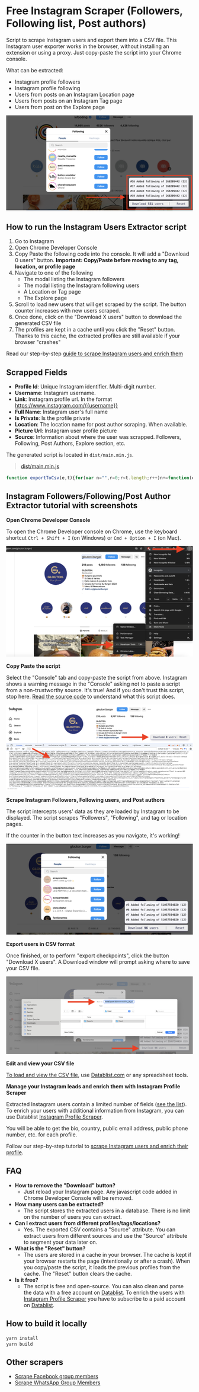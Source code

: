# Free Instagram Scraper (Followers, Following list, Post authors)

Script to scrape Instagram users and export them into a CSV file. This Instagram user exporter works in the browser, without installing an extension or using a proxy. Just copy-paste the script into your Chrome console.

What can be extracted:
- Instagram profile followers
- Instagram profile following
- Users from posts on an Instagram Location page
- Users from posts on an Instagram Tag page
- Users from post on the Explore page

![Instagram Users Scraper](statics/screen_script.png)

## How to run the Instagram Users Extractor script

 1. Go to Instagram
 1. Open Chrome Developer Console
 1. Copy Paste the following code into the console. It will add a "Download 0 users" button. **Important: Copy/Paste before moving to any tag, location, or profile page**
 1. Navigate to one of the following
    - The modal listing the Instagram followers
    - The modal listing the Instagram following users
    - A Location or Tag page
    - The Explore page
 1. Scroll to load new users that will get scraped by the script. The button counter increases with new users scraped.
 1. Once done, click on the "Download X users" button to download the generated CSV file
 1. The profiles are kept in a cache until you click the "Reset" button. Thanks to this cache, the extracted profiles are still available if your browser "crashes"


 Read our step-by-step [guide to scrape Instagram users and enrich them](https://www.datablist.com/how-to/scrape-instagram-users-free-followers-followings-authors)

## Scrapped Fields

- **Profile Id**: Unique Instagram identifier. Multi-digit number.
- **Username**: Instagram username.
- **Link**: Instagram profile url. In the format https://www.instagram.com/{{username}}
- **Full Name**: Instagram user's full name
- **Is Private**: Is the profile private
- **Location**: The location name for post author scraping. When available.
- **Picture Url**: Instagram user profile picture
- **Source**: Information about where the user was scrapped. Followers, Following, Post Authors, Explore section, etc.


The generated script is located in `dist/main.min.js`.

> [dist/main.min.js](dist/main.min.js)

```javascript
function exportToCsv(e,t){for(var n="",r=0;r<t.length;r++)n+=function(e){for(var t="",n=0;n<e.length;n++){var r=null===e[n]||void 0===e[n]?"":e[n].toString(),r=(r=e[n]instanceof Date?e[n].toLocaleString():r).replace(/"/g,'""');0<n&&(t+=","),t+=r=0<=r.search(/("|,|\n)/g)?'"'+r+'"':r}return t+"\n"}(t[r]);var o=new Blob([n],{type:"text/csv;charset=utf-8;"}),i=document.createElement("a");void 0!==i.download&&(o=URL.createObjectURL(o),i.setAttribute("href",o),i.setAttribute("download",e),document.body.appendChild(i),i.click(),document.body.removeChild(i))}const instanceOfAny=(t,e)=>e.some(e=>t instanceof e);let idbProxyableTypes,cursorAdvanceMethods;function getIdbProxyableTypes(){return idbProxyableTypes=idbProxyableTypes||[IDBDatabase,IDBObjectStore,IDBIndex,IDBCursor,IDBTransaction]}function getCursorAdvanceMethods(){return cursorAdvanceMethods=cursorAdvanceMethods||[IDBCursor.prototype.advance,IDBCursor.prototype.continue,IDBCursor.prototype.continuePrimaryKey]}const transactionDoneMap=new WeakMap,transformCache=new WeakMap,reverseTransformCache=new WeakMap;function promisifyRequest(i){var e=new Promise((e,t)=>{const n=()=>{i.removeEventListener("success",r),i.removeEventListener("error",o)},r=()=>{e(wrap(i.result)),n()},o=()=>{t(i.error),n()};i.addEventListener("success",r),i.addEventListener("error",o)});return reverseTransformCache.set(e,i),e}function cacheDonePromiseForTransaction(i){var e;transactionDoneMap.has(i)||(e=new Promise((e,t)=>{const n=()=>{i.removeEventListener("complete",r),i.removeEventListener("error",o),i.removeEventListener("abort",o)},r=()=>{e(),n()},o=()=>{t(i.error||new DOMException("AbortError","AbortError")),n()};i.addEventListener("complete",r),i.addEventListener("error",o),i.addEventListener("abort",o)}),transactionDoneMap.set(i,e))}let idbProxyTraps={get(e,t,n){if(e instanceof IDBTransaction){if("done"===t)return transactionDoneMap.get(e);if("store"===t)return n.objectStoreNames[1]?void 0:n.objectStore(n.objectStoreNames[0])}return wrap(e[t])},set(e,t,n){return e[t]=n,!0},has(e,t){return e instanceof IDBTransaction&&("done"===t||"store"===t)||t in e}};function replaceTraps(e){idbProxyTraps=e(idbProxyTraps)}function wrapFunction(t){return getCursorAdvanceMethods().includes(t)?function(...e){return t.apply(unwrap(this),e),wrap(this.request)}:function(...e){return wrap(t.apply(unwrap(this),e))}}function transformCachableValue(e){return"function"==typeof e?wrapFunction(e):(e instanceof IDBTransaction&&cacheDonePromiseForTransaction(e),instanceOfAny(e,getIdbProxyableTypes())?new Proxy(e,idbProxyTraps):e)}function wrap(e){if(e instanceof IDBRequest)return promisifyRequest(e);if(transformCache.has(e))return transformCache.get(e);var t=transformCachableValue(e);return t!==e&&(transformCache.set(e,t),reverseTransformCache.set(t,e)),t}const unwrap=e=>reverseTransformCache.get(e);function openDB(e,t,{blocked:n,upgrade:r,blocking:o,terminated:i}={}){const s=indexedDB.open(e,t),a=wrap(s);return r&&s.addEventListener("upgradeneeded",e=>{r(wrap(s.result),e.oldVersion,e.newVersion,wrap(s.transaction),e)}),n&&s.addEventListener("blocked",e=>n(e.oldVersion,e.newVersion,e)),a.then(e=>{i&&e.addEventListener("close",()=>i()),o&&e.addEventListener("versionchange",e=>o(e.oldVersion,e.newVersion,e))}).catch(()=>{}),a}const readMethods=["get","getKey","getAll","getAllKeys","count"],writeMethods=["put","add","delete","clear"],cachedMethods=new Map;function getMethod(e,t){if(e instanceof IDBDatabase&&!(t in e)&&"string"==typeof t){if(cachedMethods.get(t))return cachedMethods.get(t);const r=t.replace(/FromIndex$/,""),o=t!==r,i=writeMethods.includes(r);return r in(o?IDBIndex:IDBObjectStore).prototype&&(i||readMethods.includes(r))?(e=async function(e,...t){e=this.transaction(e,i?"readwrite":"readonly");let n=e.store;return o&&(n=n.index(t.shift())),(await Promise.all([n[r](...t),i&&e.done]))[0]},cachedMethods.set(t,e),e):void 0}}replaceTraps(r=>({...r,get:(e,t,n)=>getMethod(e,t)||r.get(e,t,n),has:(e,t)=>!!getMethod(e,t)||r.has(e,t)}));const advanceMethodProps=["continue","continuePrimaryKey","advance"],methodMap={},advanceResults=new WeakMap,ittrProxiedCursorToOriginalProxy=new WeakMap,cursorIteratorTraps={get(e,t){if(!advanceMethodProps.includes(t))return e[t];let n=methodMap[t];return n=n||(methodMap[t]=function(...e){advanceResults.set(this,ittrProxiedCursorToOriginalProxy.get(this)[t](...e))})}};async function*iterate(...e){let t=this;if(t=t instanceof IDBCursor?t:await t.openCursor(...e)){t=t;var n=new Proxy(t,cursorIteratorTraps);for(ittrProxiedCursorToOriginalProxy.set(n,t),reverseTransformCache.set(n,unwrap(t));t;)yield n,t=await(advanceResults.get(n)||t.continue()),advanceResults.delete(n)}}function isIteratorProp(e,t){return t===Symbol.asyncIterator&&instanceOfAny(e,[IDBIndex,IDBObjectStore,IDBCursor])||"iterate"===t&&instanceOfAny(e,[IDBIndex,IDBObjectStore])}replaceTraps(r=>({...r,get(e,t,n){return isIteratorProp(e,t)?iterate:r.get(e,t,n)},has(e,t){return isIteratorProp(e,t)||r.has(e,t)}}));var __awaiter$1=function(e,s,a,l){return new(a=a||Promise)(function(n,t){function r(e){try{i(l.next(e))}catch(e){t(e)}}function o(e){try{i(l.throw(e))}catch(e){t(e)}}function i(e){var t;e.done?n(e.value):((t=e.value)instanceof a?t:new a(function(e){e(t)})).then(r,o)}i((l=l.apply(e,s||[])).next())})},__rest=function(e,t){var n={};for(o in e)Object.prototype.hasOwnProperty.call(e,o)&&t.indexOf(o)<0&&(n[o]=e[o]);if(null!=e&&"function"==typeof Object.getOwnPropertySymbols)for(var r=0,o=Object.getOwnPropertySymbols(e);r<o.length;r++)t.indexOf(o[r])<0&&Object.prototype.propertyIsEnumerable.call(e,o[r])&&(n[o[r]]=e[o[r]]);return n};class ListStorage{constructor(e){this.name="scrape-storage",this.persistent=!0,this.data=new Map,null!=e&&e.name&&(this.name=e.name),null!=e&&e.persistent&&(this.persistent=e.persistent),this.initDB().then(()=>{}).catch(()=>{this.persistent=!1})}get storageKey(){return"storage-"+this.name}initDB(){return __awaiter$1(this,void 0,void 0,function*(){this.db=yield openDB(this.storageKey,6,{upgrade(e,t,n,r){let o;if(t<5)try{e.deleteObjectStore("data")}catch(e){}(o=e.objectStoreNames.contains("data")?r.objectStore("data"):e.createObjectStore("data",{keyPath:"_id",autoIncrement:!0}))&&!o.indexNames.contains("_createdAt")&&o.createIndex("_createdAt","_createdAt"),o&&!o.indexNames.contains("_groupId")&&o.createIndex("_groupId","_groupId"),o&&!o.indexNames.contains("_pk")&&o.createIndex("_pk","_pk",{unique:!0})}})})}_dbGetElem(t,n){return __awaiter$1(this,void 0,void 0,function*(){if(this.persistent&&this.db){const e=(n=n||this.db.transaction("data","readonly")).store;return yield e.index("_pk").get(t)}throw new Error("DB doesnt exist")})}getElem(e){return __awaiter$1(this,void 0,void 0,function*(){if(this.persistent&&this.db)try{return yield this._dbGetElem(e)}catch(e){console.error(e)}else this.data.get(e)})}_dbSetElem(o,i,s=!1,a,l){return __awaiter$1(this,void 0,void 0,function*(){if(this.persistent&&this.db){let e=!1;const n=(l=l||this.db.transaction("data","readwrite")).store;var t=yield n.index("_pk").get(o);if(t)s&&(yield n.put(Object.assign(Object.assign({},t),i)),e=!0);else{const r=Object.assign({_pk:o,_createdAt:new Date},i);a&&(r._groupId=a),yield n.put(r),e=!0}return e}throw new Error("DB doesnt exist")})}addElem(e,t,n=!1,r){return __awaiter$1(this,void 0,void 0,function*(){if(this.persistent&&this.db)try{return yield this._dbSetElem(e,t,n,r)}catch(e){console.error(e)}else this.data.set(e,t);return!0})}addElems(t,i=!1,s){return __awaiter$1(this,void 0,void 0,function*(){if(this.persistent&&this.db){const n=[],r=this.db.transaction("data","readwrite"),o=[];if(t.forEach(([e,t])=>{-1===o.indexOf(e)&&(o.push(e),n.push(this._dbSetElem(e,t,i,s,r)))}),0<n.length){n.push(r.done);const e=yield Promise.all(n);let t=0;return e.forEach(e=>{"boolean"==typeof e&&e&&(t+=1)}),t}return 0}return t.forEach(([e,t])=>{this.addElem(e,t)}),t.length})}deleteFromGroupId(r){return __awaiter$1(this,void 0,void 0,function*(){if(this.persistent&&this.db){let e=0;const n=this.db.transaction("data","readwrite");let t=yield n.store.index("_groupId").openCursor(IDBKeyRange.only(r));for(;t;)t.delete(),t=yield t.continue(),e+=1;return e}throw new Error("Not Implemented Error")})}clear(){return __awaiter$1(this,void 0,void 0,function*(){this.persistent&&this.db?yield this.db.clear("data"):this.data.clear()})}getCount(){return __awaiter$1(this,void 0,void 0,function*(){return this.persistent&&this.db?yield this.db.count("data"):this.data.size})}getAll(){return __awaiter$1(this,void 0,void 0,function*(){if(this.persistent&&this.db){const n=new Map,e=yield this.db.getAll("data");return e&&e.forEach(e=>{var t=e["_id"],e=__rest(e,["_id"]);n.set(t,e)}),n}return this.data})}toCsvData(){return __awaiter$1(this,void 0,void 0,function*(){const t=[],e=(t.push(this.headers),yield this.getAll());return e.forEach(e=>{try{t.push(this.itemToRow(e))}catch(e){console.error(e)}}),t})}}const btnStyles=["display: block;","padding: 0px 4px;","cursor: pointer;","text-align: center;"];function createCta(e){const t=document.createElement("div"),n=[...btnStyles];return e&&n.push("flex-grow: 1;"),t.setAttribute("style",n.join("")),t}const spacerStyles=["margin-left: 4px;","margin-right: 4px;","border-left: 1px solid #2e2e2e;"];function createSpacer(){const e=document.createElement("div");return e.innerHTML="&nbsp;",e.setAttribute("style",spacerStyles.join("")),e}function createTextSpan(e,t){var n,t=t||{};let r;const o=document.createElement("span");return(r=t.bold?(n=document.createElement("strong"),o.append(n),n):o).textContent=e,t.idAttribute&&r.setAttribute("id",t.idAttribute),o}const canvasStyles=["position: fixed;","top: 0;","left: 0;","z-index: 10000;","width: 100%;","height: 100%;","pointer-events: none;"],innerStyles=["position: absolute;","bottom: 30px;","right: 30px;","width: auto;","pointer-events: auto;"],ctaContainerStyles=["align-items: center;","appearance: none;","background-color: #EEE;","border-radius: 4px;","border-width: 0;","box-shadow: rgba(45, 35, 66, 0.4) 0 2px 4px,rgba(45, 35, 66, 0.3) 0 7px 13px -3px,#D6D6E7 0 -3px 0 inset;","box-sizing: border-box;","color: #36395A;","display: flex;","font-family: monospace;","height: 38px;","justify-content: space-between;","line-height: 1;","list-style: none;","overflow: hidden;","padding-left: 16px;","padding-right: 16px;","position: relative;","text-align: left;","text-decoration: none;","user-select: none;","white-space: nowrap;","font-size: 18px;"];class UIContainer{constructor(){this.ctas=[],this.canva=document.createElement("div"),this.canva.setAttribute("style",canvasStyles.join("")),this.inner=document.createElement("div"),this.inner.setAttribute("style",innerStyles.join("")),this.canva.appendChild(this.inner),this.history=document.createElement("div"),this.inner.appendChild(this.history),this.container=document.createElement("div"),this.container.setAttribute("style",ctaContainerStyles.join("")),this.inner.appendChild(this.container)}render(){document.body.appendChild(this.canva)}addCta(e,t){void 0===t?this.ctas.push(e):this.ctas.splice(t,0,e),this.container.innerHTML="",this.ctas.forEach(e=>{this.container.appendChild(e)})}}function randomString(t){var n="abcdefghijklmnopqrstuvwxyzABCDEFGHIJKLMNOPQRSTUVWXYZ0123456789",r=n.length;let o="";for(let e=0;e<t;e++)o+=n.charAt(Math.floor(Math.random()*r));return o}var __awaiter=function(e,s,a,l){return new(a=a||Promise)(function(n,t){function r(e){try{i(l.next(e))}catch(e){t(e)}}function o(e){try{i(l.throw(e))}catch(e){t(e)}}function i(e){var t;e.done?n(e.value):((t=e.value)instanceof a?t:new a(function(e){e(t)})).then(r,o)}i((l=l.apply(e,s||[])).next())})};const historyPanelStyles=["text-align: right;","background: #f5f5fa;","padding: 8px;","margin-bottom: 8px;","border-radius: 8px;","font-family: monospace;","font-size: 16px;","box-shadow: rgba(42, 35, 66, 0.2) 0 2px 2px,rgba(45, 35, 66, 0.2) 0 7px 13px -4px;","color: #2f2f2f;"],historyUlStyles=["list-style: none;","margin: 0;"],historyLiStyles=["line-height: 30px;","display: flex;","align-items: center;","justify-content: right;"],deleteIconStyles=["display: flex;","align-items: center;","padding: 4px 12px;","cursor: pointer;"],deleteIconSvg='<svg stroke="currentColor" fill="none" stroke-width="2" viewBox="0 0 24 24" stroke-linecap="round" stroke-linejoin="round" height="16px" width="16px" xmlns="http://www.w3.org/2000/svg"><polyline points="3 6 5 6 21 6"></polyline><path d="M19 6v14a2 2 0 0 1-2 2H7a2 2 0 0 1-2-2V6m3 0V4a2 2 0 0 1 2-2h4a2 2 0 0 1 2 2v2"></path></svg>';class HistoryTracker{constructor({onDelete:e,divContainer:t,maxLogs:n}){this.maxLogs=5,this.logs=[],this.panelRef=null,this.counter=0,this.onDelete=e,this.container=t,n&&(this.maxLogs=n)}renderPanel(){const e=document.createElement("div");return e.setAttribute("style",historyPanelStyles.join("")),e}renderLogs(){if(this.panelRef&&this.panelRef.remove(),0!==this.logs.length){const r=document.createElement("ul"),e=(r.setAttribute("style",historyUlStyles.join("")),this.logs.forEach(t=>{const e=document.createElement("li");if(e.setAttribute("style",historyLiStyles.join("")),e.innerHTML=`<div>#${t.index} ${t.label} (${t.numberItems})</div>`,t.cancellable){const n=document.createElement("div");n.setAttribute("style",deleteIconStyles.join("")),n.innerHTML=deleteIconSvg,n.addEventListener("click",()=>__awaiter(this,void 0,void 0,function*(){yield this.onDelete(t.groupId);var e=this.logs.findIndex(e=>e.index===t.index);-1!==e&&(this.logs.splice(e,1),this.renderLogs())})),e.append(n)}r.prepend(e)}),this.renderPanel());e.appendChild(r),this.panelRef=e,this.container.appendChild(e)}}addHistoryLog({label:e,groupId:t,numberItems:n,cancellable:r}){this.counter+=1;e={index:this.counter,label:e,groupId:t,numberItems:n,cancellable:r,createdAt:new Date};this.logs.unshift(e),this.logs.length>this.maxLogs&&this.logs.splice(this.maxLogs),this.renderLogs()}cleanLogs(){this.logs=[],this.counter=0,this.renderLogs()}}class FBStorage extends ListStorage{get headers(){return["Profile Id","Username","Link","Full Name","Is Private","Location","Picture Url","Source"]}itemToRow(e){var t="https://www.instagram.com/"+e.username;let n="";return"boolean"==typeof e.isPrivate&&(n=e.isPrivate?"true":"false"),[e.profileId,e.username,t,e.fullName,n,e.location||"",e.pictureUrl,e.source||""]}}const memberListStore=new FBStorage({name:"insta-scrape"}),counterId="scraper-number-tracker",exportName="instaExport";let logsTracker;async function updateConter(){const e=document.getElementById(counterId);if(e){const t=await memberListStore.getCount();e.textContent=t.toString()}}const uiWidget=new UIContainer;function buildCTABtns(){logsTracker=new HistoryTracker({onDelete:async e=>{console.log("Delete "+e),await memberListStore.deleteFromGroupId(e),await updateConter()},divContainer:uiWidget.history,maxLogs:4});const e=createCta(),t=(e.appendChild(createTextSpan("Download ")),e.appendChild(createTextSpan("0",{bold:!0,idAttribute:counterId})),e.appendChild(createTextSpan(" users")),e.addEventListener("click",async function(){var e=(new Date).toISOString(),t=await memberListStore.toCsvData();try{exportToCsv(exportName+`-${e}.csv`,t)}catch(e){console.error("Error while generating export"),console.log(e.stack)}}),uiWidget.addCta(e),uiWidget.addCta(createSpacer()),createCta());t.appendChild(createTextSpan("Reset")),t.addEventListener("click",async function(){await memberListStore.clear(),logsTracker.cleanLogs(),await updateConter()}),uiWidget.addCta(t),uiWidget.render(),window.setTimeout(()=>{updateConter()},1e3)}let sourceGlobal=null;function processResponseUsers(e,i){let t;if(null!=e&&e.users){const n=(t=e.users).map(e=>{var{pk:e,username:t,full_name:n,is_private:r,profile_pic_url:o}=e;return{profileId:e,username:t,fullName:n,source:i,isPrivate:r,pictureUrl:o}}),r=[],o=(n.forEach(e=>{e&&r.push([e.profileId,e])}),randomString(10));memberListStore.addElems(r,!1,o).then(e=>{updateConter(),logsTracker.addHistoryLog({label:i?"Added "+i:"Added items",numberItems:e,groupId:o,cancellable:!1})})}}const locationNameCache={};function saveLocationName(e,t){locationNameCache[e]=t}function sourceString(e,t){switch(e){case"location":return t?locationNameCache[t]?`post authors (loc: ${locationNameCache[t]})`:"string"==typeof t&&t.startsWith("%23")?`post authors (loc: ${t.replace("%23","")})`:`post authors (loc: ${t})`:"post authors";case"tag":if(t){let e=t;return"post authors #"+(e="string"==typeof t&&t.startsWith("%23")?t.replace("%23",""):e)}return"post authors";case"followers":return"followers of "+t;case"following":return"following of "+t}}function processResponse(e,t){var n,r;let o,i=null;if(null!=e&&e.data)sourceGlobal=null==(r=null==e?void 0:e.data)?void 0:r.name,o=[],null!=(r=null==(r=null==e?void 0:e.data)?void 0:r.recent)&&r.sections&&o.push(...null==(r=null==(r=null==e?void 0:e.data)?void 0:r.recent)?void 0:r.sections),null!=(r=null==(r=null==e?void 0:e.data)?void 0:r.top)&&r.sections&&o.push(...null==(r=null==(r=null==e?void 0:e.data)?void 0:r.top)?void 0:r.sections);else if(null!=(r=null==e?void 0:e.media_grid)&&r.sections)o=null==(r=null==e?void 0:e.media_grid)?void 0:r.sections;else if(null!=e&&e.native_location_data)null!=(r=null==(r=null==e?void 0:e.native_location_data)?void 0:r.location_info)&&r.name&&(r=e.native_location_data.location_info.name,saveLocationName(null==(n=null==(n=null==e?void 0:e.native_location_data)?void 0:n.location_info)?void 0:n.location_id,r),i=sourceString("location",null==(r=null==(n=null==e?void 0:e.native_location_data)?void 0:n.location_info)?void 0:r.location_id),sourceGlobal=i),o=[],null!=(r=null==(n=null==e?void 0:e.native_location_data)?void 0:n.ranked)&&r.sections&&o.push(...null==(r=null==(n=null==e?void 0:e.native_location_data)?void 0:n.ranked)?void 0:r.sections),null!=(r=null==(n=null==e?void 0:e.native_location_data)?void 0:n.recent)&&r.sections&&o.push(...null==(r=null==(n=null==e?void 0:e.native_location_data)?void 0:n.recent)?void 0:r.sections);else{if(null==e||!e.sections)return;o=null==e?void 0:e.sections}const s=[];if(o.forEach(e=>{e=null==(e=null==e?void 0:e.layout_content)?void 0:e.medias;e&&0<e.length&&s.push(...e)}),0!==s.length){let l=i||t||sourceGlobal;const a=s.map(e=>{e=null==e?void 0:e.media;if(!e)return null;var t=null==e?void 0:e.owner;if(!t)return null;var{pk:t,username:n,full_name:r,is_private:o,profile_pic_url:i}=t;let s=null;const a={profileId:t,username:n,fullName:r,isPrivate:o,pictureUrl:i};return(s=null!=(t=null==e?void 0:e.location)&&t.name?null==(n=null==e?void 0:e.location)?void 0:n.name:s)&&(a.location=s),l&&(a.source=l),a}),c=[],d=(a.forEach(e=>{e&&c.push([e.profileId,e])}),randomString(10));memberListStore.addElems(c,!1,d).then(e=>{updateConter(),logsTracker.addHistoryLog({label:l?"Added "+l:"Added items",numberItems:e,groupId:d,cancellable:!1})})}}function parseResponseExplore(e){const t=null==e?void 0:e.sectional_items;if(t){const n=[];if(t.forEach(e=>{var t;null!=(t=null==e?void 0:e.layout_content)&&t.fill_items&&n.push(...null==(t=null==e?void 0:e.layout_content)?void 0:t.fill_items)}),0!==n.length){const r=n.map(e=>{e=null==e?void 0:e.media;if(!e)return null;var{pk:e,username:t,full_name:n,is_private:r,profile_pic_url:o}=null==e?void 0:e.owner;return{profileId:e,username:t,fullName:n,isPrivate:r,pictureUrl:o,source:"Explore"}}),o=[],i=(r.forEach(e=>{e&&o.push([e.profileId,e])}),randomString(10));memberListStore.addElems(o,!1,i).then(e=>{updateConter(),logsTracker.addHistoryLog({label:"Added items from explore",numberItems:e,groupId:i,cancellable:!1})})}}}function parseResponse(e,t,n){let r=[];try{r.push(JSON.parse(e))}catch(t){var o=e.split("\n");if(o.length<=1)return void console.error("Fail to parse API response",t);for(let e=0;e<o.length;e++){var i=o[e];try{r.push(JSON.parse(i))}catch(e){console.error("Fail to parse API response",t)}}}for(let e=0;e<r.length;e++)if("section"==t)try{processResponse(r[e],n)}catch(e){console.error(e)}else if("users"==t)try{processResponseUsers(r[e],n)}catch(e){console.error(e)}else if("explore"==t)try{parseResponseExplore(r[e])}catch(e){console.error(e)}}const profileUsernamesCache={};async function quickProfileIdLookup(e){if("string"==typeof profileUsernamesCache[e])return profileUsernamesCache[e];var t=await memberListStore.getElem(e);return t?(profileUsernamesCache[e]=t.username,t.username):null}function main(){buildCTABtns();const l=/\/api\/v1\/tags\/web_info\/\?tag_name=(?<tag_name>[\w|_|-]+)/gi,c=/\/api\/v1\/locations\/web_info\/?location_id=(?<location_id>[\w|_|-]+)/gi,d=/\/api\/v1\/fbsearch\/web\/top_serp\/\?(?:[\w|_|-|&|=]+)query=(?<tag_name>[\w|_|-|%]+)/gi,u=/\/api\/v1\/locations\/(?<location_id>[\w|\d]+)\/sections\//gi,e=/\/api\/v1\/[\w|\d|\/]+\/sections\//gi,p=/\/api\/v1\/friendships\/(?<profile_id>\d+)\/followers\//i,h=/\/api\/v1\/friendships\/(?<profile_id>\d+)\/following\//i;let t=XMLHttpRequest.prototype.send;XMLHttpRequest.prototype.send=function(){this.addEventListener("readystatechange",function(){var t,n;if(4===this.readyState)if(this.responseURL.includes("/api/v1/tags/web_info")){let e;var r=l.exec(this.responseURL);l.lastIndex=0,r&&null!=(o=null==r?void 0:r.groups)&&o.tag_name&&(e=r.groups.tag_name),parseResponse(this.responseText,"section",sourceString("tag",e))}else if(this.responseURL.includes("/api/v1/locations/web_info")){let e;var o=c.exec(this.responseURL);c.lastIndex=0,o&&null!=(i=null==o?void 0:o.groups)&&i.location_id&&(e=o.groups.location_id),parseResponse(this.responseText,"section",sourceString("tag",e))}else if(this.responseURL.includes("/api/v1/fbsearch/web/top_serp")){let e;r=d.exec(this.responseURL);d.lastIndex=0,r&&null!=(t=null==r?void 0:r.groups)&&t.tag_name&&(e=r.groups.tag_name),parseResponse(this.responseText,"section",sourceString("tag",e))}else if(this.responseURL.match(u)){let e;var i=u.exec(this.responseURL);u.lastIndex=0,i&&null!=(n=null==i?void 0:i.groups)&&n.location_id&&(e=i.groups.location_id),parseResponse(this.responseText,"section",sourceString("location",e))}else if(this.responseURL.match(e)||this.responseURL.includes("/api/v1/tags/web_info"))parseResponse(this.responseText,"section","post authors");else if(this.responseURL.includes("/api/v1/discover/web/explore_grid"))parseResponse(this.responseText,"explore","explore");else{o=p.exec(this.responseURL);if(p.lastIndex=0,o){const s=null==(t=null==o?void 0:o.groups)?void 0:t.profile_id;s&&quickProfileIdLookup(s).then(e=>{let t=""+s;e&&(t=s+` (${e})`),parseResponse(this.responseText,"users",sourceString("followers",t))})}else{r=h.exec(this.responseURL);if(h.lastIndex=0,r){const a=null==(n=null==r?void 0:r.groups)?void 0:n.profile_id;a&&quickProfileIdLookup(a).then(e=>{let t=""+a;e&&(t=a+` (${e})`),parseResponse(this.responseText,"users",sourceString("following",t))})}}}},!1),t.apply(this,arguments)}}main();
```

## Instagram Followers/Following/Post Author Extractor tutorial with screenshots

**Open Chrome Developer Console**

To open the Chrome Developer console on Chrome, use the keyboard shortcut `Ctrl + Shift + I` (on Windows) or `Cmd + Option + I` (on Mac).

![Developer Tools](statics/open-developer-tools.png)


**Copy Paste the script**

Select the "Console" tab and copy-paste the script from above. Instagram shows a warning message in the "Console" asking not to  paste a script from a non-trustworthy source. It's true! And if you don't trust this script, stop here. [Read the source code](src/main.ts) to understand what this script does.

![Paste the script](statics/copy-paste-script.png)


**Scrape Instagram Followers, Following users, and Post authors**

The script intercepts users' data as they are loaded by Instagram to be displayed. The script scrapes "Followers", "Following", and tag or location pages.

If the counter in the button text increases as you navigate, it's working!

![Scroll](statics/scrapping-instagram-following.png)



**Export users in CSV format**

Once finished, or to perform "export checkpoints", click the button "Download X users". A Download window will prompt asking where to save your CSV file.

![Download CSV](statics/export-scrapped-data-csv.png)



**Edit and view your CSV file**

[To load and view the CSV file](https://www.datablist.com/csv-editor), use [Datablist.com](https://www.datablist.com/) or any spreadsheet tools.


**Manage your Instagram leads and enrich them with Instagram Profile Scraper**

Extracted Instagram users contain a limited number of fields ([see the list](#scrapped-fields)). To enrich your users with additional information from Instagram, you can use Datablist [Instagram Profile Scraper](https://www.datablist.com/enrichments/instagram-profile-scraper-bulk).

You will be able to get the bio, country, public email address, public phone number, etc. for each profile.

Follow our step-by-step tutorial to [scrape Instagram users and enrich their profile](https://www.datablist.com/how-to/scrape-instagram-users-free-followers-followings-authors).


## FAQ

- **How to remove the "Download" button?**
    - Just reload your Instagram page. Any javascript code added in Chrome Developer Console will be removed.
- **How many users can be extracted?**
    - The script stores the extracted users in a database. There is no limit on the number of users you can extract.
- **Can I extract users from different profiles/tags/locations?**
    - Yes. The exported CSV contains a "Source" attribute. You can extract users from different sources and use the "Source" attribute to segment your data later on.
- **What is the "Reset" button?**
    - The users are stored in a cache in your browser. The cache is kept if your browser restarts the page (intentionally or after a crash). When you copy/paste the script, it loads the previous profiles from the cache. The "Reset" button clears the cache.
- **Is it free?**
    - The script is free and open-source. You can also clean and parse the data with a free account on [Datablist](https://www.datablist.com). To enrich the users with [Instagram Profile Scraper](https://www.datablist.com/enrichments/instagram-profile-scraper-bulk) you have to subscribe to a paid account on [Datablist](https://www.datablist.com). 


## How to build it locally

```
yarn install
yarn build
```


## Other scrapers

- [Scrape Facebook group members](https://github.com/floriandiud/facebook-group-members-scraper)
- [Scrape WhatsApp Group Members](https://github.com/floriandiud/whatsapp-group-members-scraper)